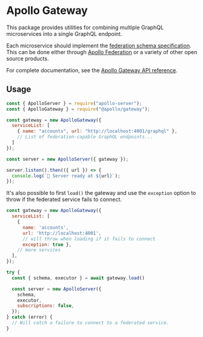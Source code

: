 # Apollo Gateway

This package provides utilities for combining multiple GraphQL microservices into a single GraphQL endpoint.

Each microservice should implement the [federation schema specification](https://www.apollographql.com/docs/apollo-server/federation/federation-spec/). This can be done either through [Apollo Federation](https://github.com/apollographql/apollo-server/tree/master/packages/apollo-federation) or a variety of other open source products.

For complete documentation, see the [Apollo Gateway API reference](https://www.apollographql.com/docs/apollo-server/api/apollo-gateway/).

## Usage

```js
const { ApolloServer } = require("apollo-server");
const { ApolloGateway } = require("@apollo/gateway");

const gateway = new ApolloGateway({
  serviceList: [
    { name: "accounts", url: "http://localhost:4001/graphql" },
    // List of federation-capable GraphQL endpoints...
  ]
});

const server = new ApolloServer({ gateway });

server.listen().then(({ url }) => {
  console.log(`🚀 Server ready at ${url}`);
});
```


It's also possible to first `load()` the gateway and use the `exception` option to throw if the federated service fails to connect.

```js
const gateway = new ApolloGateway({
  serviceList: [
    {
      name: 'accounts',
      url: 'http://localhost:4001',
      // will throw when loading if it fails to connect
      exception: true },
    // more services
  ],
});

try {
  const { schema, executor } = await gateway.load()

  const server = new ApolloServer({
    schema,
    executor,
    subscriptions: false,
  });
} catch (error) {
  // Will catch a failure to connect to a federated service.
}
```
